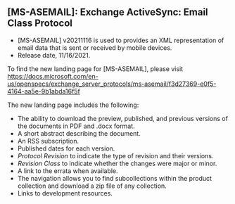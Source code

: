 ## [MS-ASEMAIL]: Exchange ActiveSync: Email Class Protocol
- [MS-ASEMAIL] v20211116 is used to provides an XML representation of email data that is sent or received by mobile devices.
- Release date, 11/16/2021.

To find the new landing page for [MS-ASEMAIL], please visit https://docs.microsoft.com/en-us/openspecs/exchange_server_protocols/ms-asemail/f3d27369-e0f5-4164-aa5e-9b1abda16f5f

The new landing page includes the following:
- The ability to download the preview, published, and previous versions of the documents in PDF and .docx format.
- A short abstract describing the document.
- An RSS subscription.
- Published dates for each version.
- *Protocol Revision* to indicate the type of revision and their versions.
- *Revision Class* to indicate whether the changes were major or minor.
- A link to the errata when available.
- The navigation allows you to find subcollections within the product collection and download a zip file of any collection.
- Links to development resources.